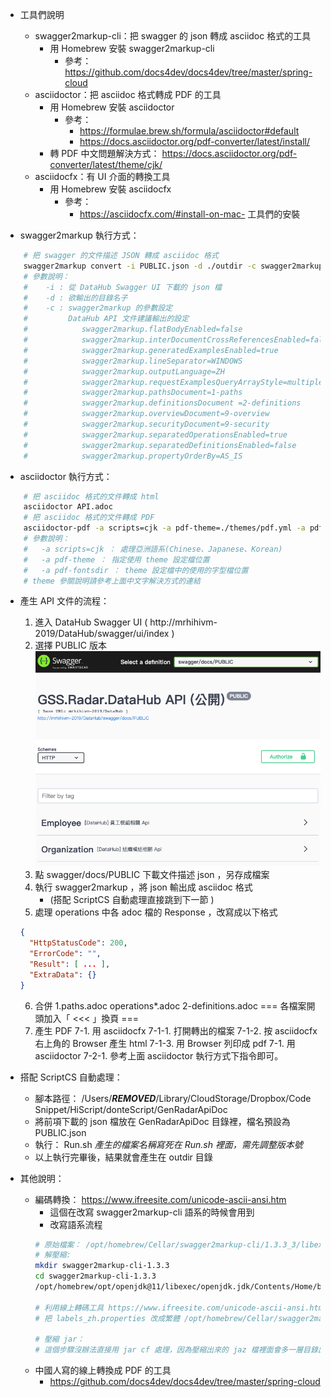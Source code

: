 - 工具們說明
	- swagger2markup-cli：把 swagger 的 json 轉成 asciidoc 格式的工具
		- 用 Homebrew 安裝 swagger2markup-cli
			- 參考： https://github.com/docs4dev/docs4dev/tree/master/spring-cloud
	- asciidoctor：把 asciidoc 格式轉成 PDF 的工具
		- 用 Homebrew 安裝 asciidoctor
			- 參考：
				- https://formulae.brew.sh/formula/asciidoctor#default
				- https://docs.asciidoctor.org/pdf-converter/latest/install/
		- 轉 PDF 中文問題解決方式： https://docs.asciidoctor.org/pdf-converter/latest/theme/cjk/
	- asciidocfx：有 UI 介面的轉換工具
		- 用 Homebrew 安裝 asciidocfx
			- 參考：
				- https://asciidocfx.com/#install-on-mac- 工具們的安裝

- swagger2markup 執行方式：
``` bash
	# 把 swagger 的文件描述 JSON 轉成 asciidoc 格式
	swagger2markup convert -i PUBLIC.json -d ./outdir -c swagger2markup.properties
	# 參數說明：
	#    -i : 從 DataHub Swagger UI 下載的 json 檔
	#    -d : 欲輸出的目錄名子
	#    -c : swagger2markup 的參數設定
	#         DataHub API 文件建議輸出的設定
	#            swagger2markup.flatBodyEnabled=false
	#            swagger2markup.interDocumentCrossReferencesEnabled=false
	#            swagger2markup.generatedExamplesEnabled=true
	#            swagger2markup.lineSeparator=WINDOWS
	#            swagger2markup.outputLanguage=ZH
	#            swagger2markup.requestExamplesQueryArrayStyle=multiple[]
	#            swagger2markup.pathsDocument=1-paths
	#            swagger2markup.definitionsDocument =2-definitions
	#            swagger2markup.overviewDocument=9-overview
	#            swagger2markup.securityDocument=9-security
	#            swagger2markup.separatedOperationsEnabled=true
	#            swagger2markup.separatedDefinitionsEnabled=false
	#            swagger2markup.propertyOrderBy=AS_IS
```

- asciidoctor 執行方式：
``` bash
	# 把 asciidoc 格式的文件轉成 html
	asciidoctor API.adoc
	# 把 asciidoc 格式的文件轉成 PDF
	asciidoctor-pdf -a scripts=cjk -a pdf-theme=./themes/pdf.yml -a pdf-fontsdir=./themes outdir/Step-2/API.adoc
    # 參數說明：
	#   -a scripts=cjk ： 處理亞洲語系(Chinese、Japanese、Korean)
	#   -a pdf-theme ： 指定使用 theme 設定檔位置
    #   -a pdf-fontsdir ： theme 設定檔中的使用的字型檔位置
	# theme 參關說明請參考上面中文字解決方式的連結
```

- 產生 API 文件的流程：
	1. 進入 DataHub Swagger UI ( http://mrhihivm-2019/DataHub/swagger/ui/index )
	2. 選擇 PUBLIC 版本
        ![](images/截圖%202023-03-09%20下午3.40.50.png)
	3. 點 swagger/docs/PUBLIC 下載文件描述 json ，另存成檔案
	4. 執行 swagger2markup ，將 json 輸出成 asciidoc 格式
		 - (搭配 ScriptCS 自動處理直接跳到下一節 )
	5. 處理 operations 中各 adoc 檔的 Response ，改寫成以下格式
	``` JSON
	{
	  "HttpStatusCode": 200,
	  "ErrorCode": "",
	  "Result": [ ... ],
	  "ExtraData": {}
	}
	```
	6. 合併
		1.paths.adoc
		operations\*.adoc
		2-definitions.adoc
		=== 各檔案開頭加入「 <<< 」換頁  ===
	7. 產生 PDF
		7-1. 用 asciidocfx
			7-1-1. 打開轉出的檔案
			7-1-2. 按 asciidocfx 右上角的 Browser 產生 html 
			7-1-3. 用 Browser 列印成 pdf 
		7-1. 用 asciidoctor
			7-2-1. 參考上面 asciidoctor 執行方式下指令即可。

- 搭配 ScriptCS 自動處理：
	- 腳本路徑： /Users/***REMOVED***/Library/CloudStorage/Dropbox/Code Snippet/HiScript/donteScript/GenRadarApiDoc
	- 將前項下載的 json 檔放在 GenRadarApiDoc 目錄裡，檔名預設為 PUBLIC.json
	- 執行： Run.sh
		*產生的檔案名稱寫死在 Run.sh 裡面，需先調整版本號*
	- 以上執行完畢後，結果就會產生在 outdir 目錄

- 其他說明：
	- 編碼轉換：  https://www.ifreesite.com/unicode-ascii-ansi.htm
		- 這個在改寫 swagger2markup-cli 語系的時候會用到
		- 改寫語系流程
		``` bash
		# 原始檔案： /opt/homebrew/Cellar/swagger2markup-cli/1.3.3_3/libexec/swagger2markup-cli-1.3.3-x.jar
		# 解壓縮:
		mkdir swagger2markup-cli-1.3.3
		cd swagger2markup-cli-1.3.3
		/opt/homebrew/opt/openjdk@11/libexec/openjdk.jdk/Contents/Home/bin/jar x ../swagger2markup-cli-1.3.3.x.jar
		
		# 利用線上轉碼工具 https://www.ifreesite.com/unicode-ascii-ansi.htm
		# 把 labels_zh.properties 改成繁體 /opt/homebrew/Cellar/swagger2markup-cli/1.3.3_3/libexec/swagger2markup-cli-1.3.3/io/github/swagger2markup/lang/labels_zh.properties
		
		# 壓縮 jar：
		# 這個步驟沒辦法直接用 jar cf 處理，因為壓縮出來的 jaz 檔裡面會多一層目錄出來，最後試出來的方式，是把目錄裡的檔案，拉到 Keka 裡壓縮成 封裝.zip 再搬出來改檔案名成 swagger2markup-cli-1.3.3.jar
		```
	- 中國人寫的線上轉換成 PDF 的工具
		- https://github.com/docs4dev/docs4dev/tree/master/spring-cloud